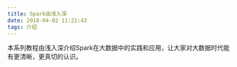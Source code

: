 ```yaml
---
title: Spark由浅入深
date: 2018-04-02 11:21:43
tags: 介绍
---
```


本系列教程由浅入深介绍Spark在大数据中的实践和应用，让大家对大数据时代能有更清晰，更真切的认识。
